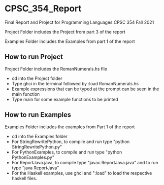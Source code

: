 # CPSC_354_Report
Final Report and Project for Programming Languages CPSC 354 Fall 2021

Project Folder includes the Project from part 3 of the report

Examples Folder includes the Examples from part 1 of the report

## How to run Project
Project Folder includes the RomanNumerals.hs file
* cd into the Project folder
* Type ghci in the terminal followed by :load RomanNumerals.hs 
* Example expressions that can be typed at the prompt can be seen in the main function
* Type main for some example functions to be printed

## How to run Examples
Examples Folder includes the examples from Part 1 of the report
* cd into the Examples folder
* For StringRewritePython, to compile and run type "python StringRewritePython.py"
* For PythonExamples, to compile and run type "python PythonExamples.py"
* For ReportJava.java, to compile type "javac ReportJava.java" and to run type "java ReportJava"
* For the Haskell examples, use ghci and ":load" to load the respective haskell files.